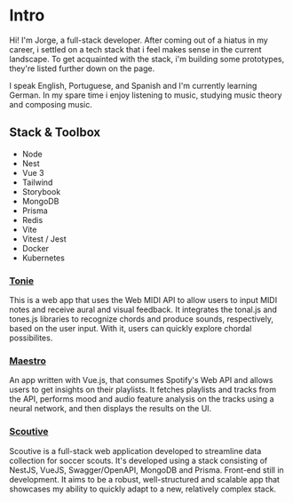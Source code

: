 # Intro
Hi! I'm Jorge, a full-stack developer. After coming out of a hiatus in my career, i settled  on a tech stack that i feel makes sense in the current landscape.
To get acquainted with the stack, i'm building some prototypes, they're listed further down on the page. 

I speak English, Portuguese, and Spanish and I'm currently learning German. 
In my spare time i enjoy listening to music, studying music theory and composing music.


## Stack & Toolbox
- Node
- Nest
- Vue 3
- Tailwind
- Storybook
- MongoDB
- Prisma
- Redis
- Vite
- Vitest / Jest
- Docker
- Kubernetes

### [Tonie](https://github.com/jorgeguberte/tonie)
This is a web app that uses the Web MIDI API to allow users to input MIDI notes and receive aural and visual feedback. It integrates the tonal.js and tones.js libraries to recognize chords and produce sounds, respectively, based on the user input. With it, users can quickly explore chordal possibilites.

### [Maestro](https://github.com/jorgeguberte/maestro)
An app written with Vue.js, that consumes Spotify's Web API and allows users to get insights on their playlists.
It fetches playlists and tracks from the API, performs mood and audio feature analysis on the tracks using a neural network, and then displays the results on the UI.

### [Scoutive](https://github.com/jorgeguberte/scoutivebackend)
Scoutive is a full-stack web application developed to streamline data collection for soccer scouts. It's developed using a stack consisting of NestJS, VueJS, Swagger/OpenAPI, MongoDB and Prisma. Front-end still in development.
It aims to be a robust, well-structured and scalable app that showcases my ability to quickly adapt to a new, relatively complex stack.
